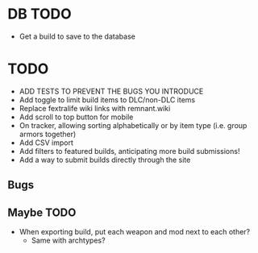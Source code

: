 # DB TODO

- Get a build to save to the database

# TODO

- ADD TESTS TO PREVENT THE BUGS YOU INTRODUCE
- Add toggle to limit build items to DLC/non-DLC items
- Replace fextralife wiki links with remnant.wiki
- Add scroll to top button for mobile
- On tracker, allowing sorting alphabetically or by item type (i.e. group armors together)
- Add CSV import
- Add filters to featured builds, anticipating more build submissions!
- Add a way to submit builds directly through the site

## Bugs

## Maybe TODO

- When exporting build, put each weapon and mod next to each other?
  - Same with archtypes?
